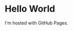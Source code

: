 <!DOCTYPE html>
<html>
  <head>
  <title>
    Ariamis
  </title>
  </head>
<body>
<h1>Hello World</h1>
<p>I'm hosted with GitHub Pages.</p>
</body>
</html>
